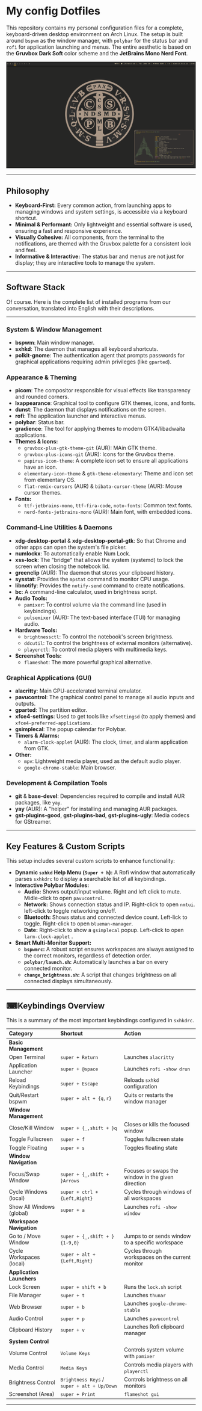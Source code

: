 # My config Dotfiles

This repository contains my personal configuration files for a complete, keyboard-driven desktop environment on Arch Linux. The setup is built around `bspwm` as the window manager, with `polybar` for the status bar and `rofi` for application launching and menus. The entire aesthetic is based on the **Gruvbox Dark Soft** color scheme and the **JetBrains Mono Nerd Font**.

![placeholder](overview.png)

---

## Philosophy

* **Keyboard-First:** Every common action, from launching apps to managing windows and system settings, is accessible via a keyboard shortcut.
* **Minimal & Performant:** Only lightweight and essential software is used, ensuring a fast and responsive experience.
* **Visually Cohesive:** All components, from the terminal to the notifications, are themed with the Gruvbox palette for a consistent look and feel.
* **Informative & Interactive:** The status bar and menus are not just for display; they are interactive tools to manage the system.

---

## Software Stack

Of course. Here is the complete list of installed programs from our conversation, translated into English with their descriptions.

---

### System & Window Management
* **bspwm**: Main window manager.
* **sxhkd**: The daemon that manages all keyboard shortcuts.
* **polkit-gnome**: The authentication agent that prompts passwords for graphical applications requiring admin privileges (like `gparted`).

### Appearance & Theming
* **picom**: The compositor responsible for visual effects like transparency and rounded corners.
* **lxappearance**: Graphical tool to configure GTK themes, icons, and fonts.
* **dunst**: The daemon that displays notifications on the screen.
* **rofi**: The application launcher and interactive menus.
* **polybar**: Status bar.
* **gradience**: The tool for applying themes to modern GTK4/libadwaita applications.
* **Themes & Icons:**
    * `gruvbox-plus-gtk-theme-git` (AUR): MAin GTK theme.
    * `gruvbox-plus-icons-git` (AUR): Icons for the Gruvbox theme.
    * `papirus-icon-theme`: A complete icon set to ensure all applications have an icon.
    * `elementary-icon-theme` & `gtk-theme-elementary`: Theme and icon set from elementary OS.
    * `flat-remix-cursors` (AUR) & `bibata-cursor-theme` (AUR): Mouse cursor themes.
* **Fonts:**
    * `ttf-jetbrains-mono`, `ttf-fira-code`, `noto-fonts`: Common text fonts.
    * `nerd-fonts-jetbrains-mono` (AUR): Main font, with embedded icons.

### Command-Line Utilities & Daemons
* **xdg-desktop-portal** & **xdg-desktop-portal-gtk**: So that Chrome and other apps can open the system's file picker.
* **numlockx**: To automatically enable Num Lock.
* **xss-lock**: The "bridge" that allows the system (systemd) to lock the screen when closing the notebook lid.
* **greenclip** (AUR): The daemon that stores your clipboard history.
* **sysstat**: Provides the `mpstat` command to monitor CPU usage.
* **libnotify**: Provides the `notify-send` command to create notifications.
* **bc**: A command-line calculator, used in brightness script.
* **Audio Tools:**
    * `pamixer`: To control volume via the command line (used in keybindings).
    * `pulsemixer` (AUR): The text-based interface (TUI) for managing audio.
* **Hardware Tools:**
    * `brightnessctl`: To control the notebook's screen brightness.
    * `ddcutil`: To control the brightness of external monitors (alternative).
    * `playerctl`: To control media players with multimedia keys.
* **Screenshot Tools:**
    * `flameshot`: The more powerful graphical alternative.

### Graphical Applications (GUI)
* **alacritty**: Main GPU-accelerated terminal emulator.
* **pavucontrol**: The graphical control panel to manage all audio inputs and outputs.
* **gparted**: The partition editor.
* **xfce4-settings**: Used to get tools like `xfsettingsd` (to apply themes) and `xfce4-preferred-applications`.
* **gsimplecal**: The popup calendar for Polybar.
* **Timers & Alarms:**
    * `alarm-clock-applet` (AUR): The clock, timer, and alarm application from GTK.
* **Other:**
    * `mpv`: Lightweight media player, used as the default audio player.
    * `google-chrome-stable`: Main browser.

### Development & Compilation Tools
* **git** & **base-devel**: Dependencies required to compile and install AUR packages, like `yay`.
* **yay** (AUR): A "helper" for installing and managing AUR packages.
* **gst-plugins-good**, **gst-plugins-bad**, **gst-plugins-ugly**: Media codecs for GStreamer.

---

## Key Features & Custom Scripts

This setup includes several custom scripts to enhance functionality:

* **Dynamic `sxhkd` Help Menu (`Super + h`):** A Rofi window that automatically parses `sxhkdrc` to display a searchable list of all keybindings.
* **Interactive Polybar Modules:**
    * **Audio:** Shows output/input volume. Right and left click to mute. Midle-click to open `pavucontrol`.
    * **Network:** Shows connection status and IP. Right-click to open `nmtui`. left-click to toggle networking on/off.
    * **Bluetooth:** Shows status and connected device count. Left-lick to toggle. Right-click to open `blueman-manager`.
    * **Date:** Right-click to show a `gsimplecal` popup. Left-click to open `larm-clock-applet` .
* **Smart Multi-Monitor Support:**
    * **`bspwmrc`:** A robust script ensures workspaces are always assigned to the correct monitors, regardless of detection order.
    * **`polybar/launch.sh`:** Automatically launches a bar on every connected monitor.
    * **`change_brightness.sh`:** A script that changes brightness on all connected displays simultaneously.

---

## ⌨Keybindings Overview

This is a summary of the most important keybindings configured in `sxhkdrc`.

| Category | Shortcut | Action |
| :--- | :--- | :--- |
| **Basic Management** | | |
| Open Terminal | `super + Return` | Launches `alacritty` |
| Application Launcher | `super + @space` | Launches `rofi -show drun` |
| Reload Keybindings | `super + Escape` | Reloads `sxhkd` configuration |
| Quit/Restart bspwm | `super + alt + {q,r}` | Quits or restarts the window manager |
| **Window Management** | | |
| Close/Kill Window | `super + {_,shift + }q` | Closes or kills the focused window |
| Toggle Fullscreen | `super + f` | Toggles fullscreen state |
| Toggle Floating | `super + s` | Toggles floating state |
| **Window Navigation** | | |
| Focus/Swap Window | `super + {_,shift + }Arrows` | Focuses or swaps the window in the given direction |
| Cycle Windows (local) | `super + ctrl + {Left,Right}` | Cycles through windows of all workspaces |
| Show All Windows (global) | `super + a` | Launches `rofi -show window` |
| **Workspace Navigation** | | |
| Go to / Move Window | `super + {_,shift + }{1-9,0}` | Jumps to or sends window to a specific workspace |
| Cycle Workspaces (local) | `super + alt + {Left,Right}` | Cycles through workspaces on the current monitor |
| **Application Launchers**| | |
| Lock Screen | `super + shift + b` | Runs the `lock.sh` script |
| File Manager | `super + t` | Launches `thunar` |
| Web Browser | `super + b` | Launches `google-chrome-stable` |
| Audio Control | `super + p` | Launches `pavucontrol` |
| Clipboard History | `super + v` | Launches Rofi clipboard manager |
| **System Control** | | |
| Volume Control | `Volume Keys` | Controls system volume with `pamixer` |
| Media Control | `Media Keys` | Controls media players with `playerctl` |
| Brightness Control | `Brightness Keys` / `super + alt + Up/Down`| Controls brightness on all monitors |
| Screenshot (Area) | `super + Print` | `flameshot gui` |

---
